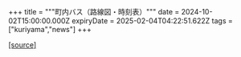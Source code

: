 +++
title = """町内バス（路線図・時刻表）"""
date = 2024-10-02T15:00:00.000Z
expiryDate = 2025-02-04T04:22:51.622Z
tags = ["kuriyama","news"]
+++


[[source]](https://www.town.kuriyama.hokkaido.jp/soshiki/47/29001.html)
